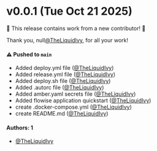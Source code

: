 # v0.0.1 (Tue Oct 21 2025)

:tada: This release contains work from a new contributor! :tada:

Thank you, null[@TheLiquidIvy](https://github.com/TheLiquidIvy), for all your work!

#### ⚠️ Pushed to `main`

- Added deploy.yml file ([@TheLiquidIvy](https://github.com/TheLiquidIvy))
- Added release.yml file ([@TheLiquidIvy](https://github.com/TheLiquidIvy))
- Added deploy.sh file ([@TheLiquidIvy](https://github.com/TheLiquidIvy))
- Added .autorc file ([@TheLiquidIvy](https://github.com/TheLiquidIvy))
- Added amber.yaml secrets file ([@TheLiquidIvy](https://github.com/TheLiquidIvy))
- Added flowise application quickstart ([@TheLiquidIvy](https://github.com/TheLiquidIvy))
- create .docker-compose.yml ([@TheLiquidIvy](https://github.com/TheLiquidIvy))
- create README.md ([@TheLiquidIvy](https://github.com/TheLiquidIvy))

#### Authors: 1

- [@TheLiquidIvy](https://github.com/TheLiquidIvy)

